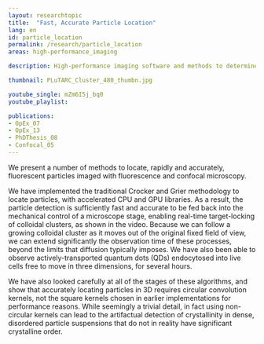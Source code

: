 ```yaml
---
layout: researchtopic
title:  "Fast, Accurate Particle Location"
lang: en
id: particle_location
permalink: /research/particle_location
areas: high-performance_imaging

description: High-performance imaging software and methods to determine rapidly and precisely the 3D positions of many colloidal particles in microscope images.

thumbnail: PLuTARC_Cluster_480_thumbn.jpg

youtube_single: mZm6I5j_bq0
youtube_playlist: 

publications:
- OpEx_07
- OpEx_13
- PhDThesis_08
- Confocal_05
---
```

We present a number of methods to locate, rapidly and accurately, fluorescent particles imaged with fluorescence and confocal microscopy. 

We have implemented the traditional Crocker and Grier methodology to locate particles, with accelerated CPU and GPU libraries. As a result, the particle detection is sufficiently fast and accurate to be fed back into the mechanical control of a microscope stage, enabling real-time target-locking of colloidal clusters, as shown in the video. Because we can follow a growing colloidal cluster as it moves out of the original fixed field of view, we can extend significantly the observation time of these processes, beyond the limits that diffusion typically imposes. We have also been able to observe actively-transported quantum dots (QDs) endocytosed into live cells free to move in three dimensions, for several hours. 

We have also looked carefully at all of the stages of these algorithms, and show that accurately locating particles in 3D requires circular convolution kernels, not the square kernels chosen in earlier implementations for performance reasons. While seemingly a trivial detail, in fact using non-circular kernels can lead to the artifactual detection of crystallinity in dense, disordered particle suspensions that do not in reality have significant crystalline order.
